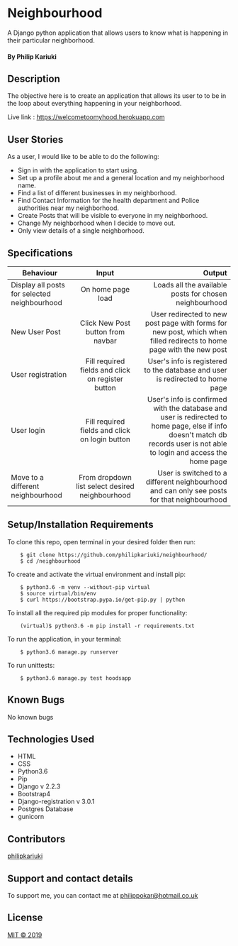 # Neighbourhood
A Django python application that allows users to know what is happening in their particular neighborhood.

#### By **Philip Kariuki**


## Description
The objective here is to create an application that allows its user to to be in the loop about everything happening in your neighborhood.

Live link : https://welcometoomyhood.herokuapp.com

## User Stories
As a user, I would like to be able to do the following:
* Sign in with the application to start using.
* Set up a profile about me and a general location and my neighborhood name.
* Find a list of different businesses in my neighborhood.
* Find Contact Information for the health department and Police authorities near my neighborhood.
* Create Posts that will be visible to everyone in my neighborhood.
* Change My neighborhood when I decide to move out.
* Only view details of a single neighborhood.

## Specifications
| Behaviour | Input | Output |
| --------------- | :----------:| --------: |
| Display all posts for selected neighbourhood | On home page load | Loads all the available posts for chosen neighbourhood |
| New User Post | Click New Post button from navbar | User redirected to new post page with forms for new post, which when filled redirects to home page with the new post  |
| User registration | Fill required fields and click on register button | User's info is registered to the database and user is redirected to home page |
| User login | Fill required fields and click on login button | User's info is confirmed with the database and user is redirected to home page, else if info doesn't match db records user is not able to login and access the home page |
| Move to a different neighbourhood | From dropdown list select desired neighbourhood | User is switched to a different neighbourhood and can only see posts for that neighbourhood |

## Setup/Installation Requirements
To clone this repo, open terminal in your desired folder then run:

        $ git clone https://github.com/philipkariuki/neighbourhood/
        $ cd /neighbourhood

To create and activate the virtual environment and install pip:

        $ python3.6 -m venv --without-pip virtual
        $ source virtual/bin/env
        $ curl https://bootstrap.pypa.io/get-pip.py | python


To install all the required pip modules for proper functionality:

        (virtual)$ python3.6 -m pip install -r requirements.txt

To run the application, in your terminal:

        $ python3.6 manage.py runserver
        
To run unittests:

        $ python3.6 manage.py test hoodsapp

## Known Bugs

No known bugs

## Technologies Used

* HTML
* CSS
* Python3.6
* Pip
* Django v 2.2.3
* Bootstrap4
* Django-registration v 3.0.1
* Postgres Database
* gunicorn


## Contributors
<a href="https://github.com/philipkariuki">philipkariuki</a>

## Support and contact details
To support me, you can contact me at <a href="https://www.gmail.com">philippokar@hotmail.co.uk</a>

## License
[MIT © 2019](https://github.com/philipkariuki/neighbourhood/blob/master/LICENSE)
